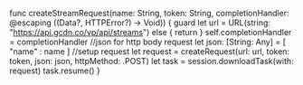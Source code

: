  func createStreamRequest(name: String, token: String, completionHandler: @escaping ((Data?, HTTPError?) -> Void)) {
 guard let url = URL(string: "https://api.gcdn.co/vp/api/streams")
 else { return }
 self.completionHandler = completionHandler
 //json for http body request
 let json: [String: Any] = [ "name" : name ]
 //setup request
 let request = createRequest(url: url, token: token, json: json, httpMethod: .POST)
 let task = session.downloadTask(with: request)
 task.resume()
 }